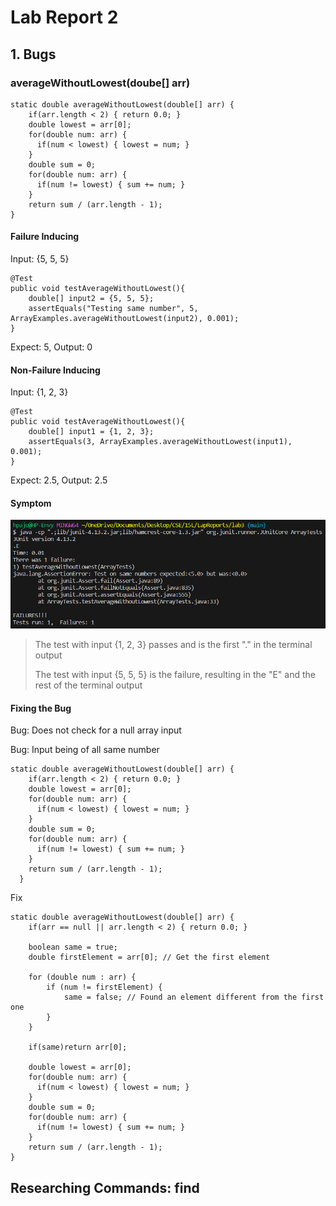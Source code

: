 
# **Lab Report 2**

## 1. Bugs

### averageWithoutLowest(doube[] arr)
```
static double averageWithoutLowest(double[] arr) {
    if(arr.length < 2) { return 0.0; }
    double lowest = arr[0];
    for(double num: arr) {
      if(num < lowest) { lowest = num; }
    }
    double sum = 0;
    for(double num: arr) {
      if(num != lowest) { sum += num; }
    }
    return sum / (arr.length - 1);
}
```
#### **Failure Inducing**
Input: {5, 5, 5}
```
@Test
public void testAverageWithoutLowest(){
    double[] input2 = {5, 5, 5};
    assertEquals("Testing same number", 5, ArrayExamples.averageWithoutLowest(input2), 0.001);
}
```
Expect: 5, Output: 0


#### **Non-Failure Inducing**
Input: {1, 2, 3}
```
@Test
public void testAverageWithoutLowest(){
    double[] input1 = {1, 2, 3};
    assertEquals(3, ArrayExamples.averageWithoutLowest(input1), 0.001);
}
```
Expect: 2.5, Output: 2.5

#### **Symptom**
![Image](JUnit1.png)
> The test with input {1, 2, 3} passes and is the first "." in the terminal output
> 
> The test with input {5, 5, 5} is the failure, resulting in the "E" and the rest of the terminal output

#### **Fixing the Bug**

Bug: Does not check for a null array input

Bug: Input being of all same number
```
static double averageWithoutLowest(double[] arr) {
    if(arr.length < 2) { return 0.0; }
    double lowest = arr[0];
    for(double num: arr) {
      if(num < lowest) { lowest = num; }
    }
    double sum = 0;
    for(double num: arr) {
      if(num != lowest) { sum += num; }
    }
    return sum / (arr.length - 1);
  }
```
Fix
```
static double averageWithoutLowest(double[] arr) {
    if(arr == null || arr.length < 2) { return 0.0; }
    
    boolean same = true;
    double firstElement = arr[0]; // Get the first element
    
    for (double num : arr) {
        if (num != firstElement) {
            same = false; // Found an element different from the first one
        }
    }
    
    if(same)return arr[0];

    double lowest = arr[0];
    for(double num: arr) {
      if(num < lowest) { lowest = num; }
    }
    double sum = 0;
    for(double num: arr) {
      if(num != lowest) { sum += num; }
    }
    return sum / (arr.length - 1);
}
```
## Researching Commands: find

### 
